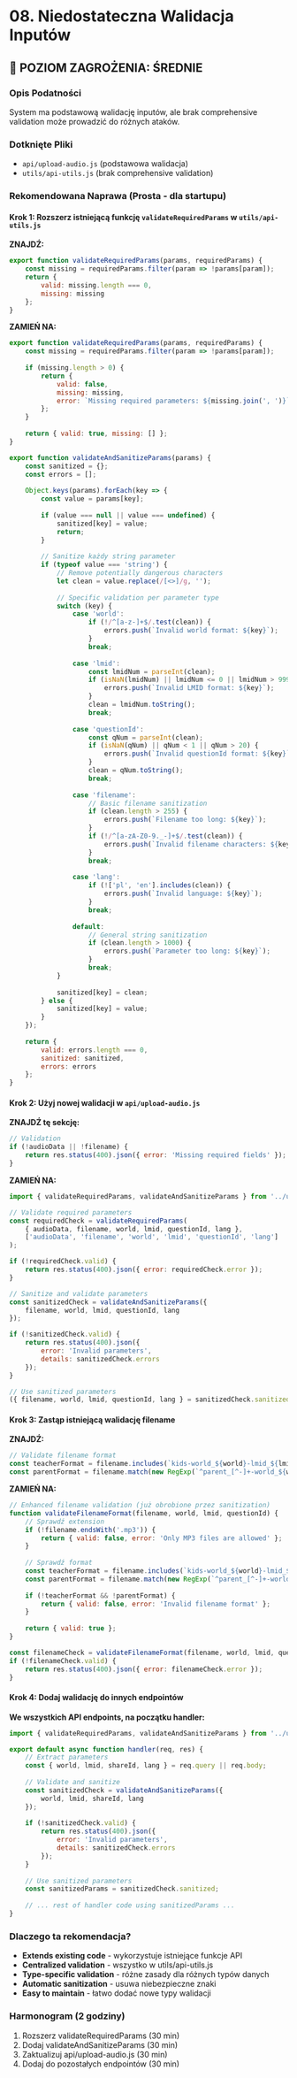# 08. Niedostateczna Walidacja Inputów

## 🔶 POZIOM ZAGROŻENIA: ŚREDNIE

### Opis Podatności
System ma podstawową walidację inputów, ale brak comprehensive validation może prowadzić do różnych ataków.

### Dotknięte Pliki
- `api/upload-audio.js` (podstawowa walidacja)
- `utils/api-utils.js` (brak comprehensive validation)

### Rekomendowana Naprawa (Prosta - dla startupu)

#### Krok 1: Rozszerz istniejącą funkcję `validateRequiredParams` w `utils/api-utils.js`

**ZNAJDŹ:**
```javascript
export function validateRequiredParams(params, requiredParams) {
    const missing = requiredParams.filter(param => !params[param]);
    return {
        valid: missing.length === 0,
        missing: missing
    };
}
```

**ZAMIEŃ NA:**
```javascript
export function validateRequiredParams(params, requiredParams) {
    const missing = requiredParams.filter(param => !params[param]);
    
    if (missing.length > 0) {
        return {
            valid: false,
            missing: missing,
            error: `Missing required parameters: ${missing.join(', ')}`
        };
    }
    
    return { valid: true, missing: [] };
}

export function validateAndSanitizeParams(params) {
    const sanitized = {};
    const errors = [];
    
    Object.keys(params).forEach(key => {
        const value = params[key];
        
        if (value === null || value === undefined) {
            sanitized[key] = value;
            return;
        }
        
        // Sanitize każdy string parameter
        if (typeof value === 'string') {
            // Remove potentially dangerous characters
            let clean = value.replace(/[<>]/g, '');
            
            // Specific validation per parameter type
            switch (key) {
                case 'world':
                    if (!/^[a-z-]+$/.test(clean)) {
                        errors.push(`Invalid world format: ${key}`);
                    }
                    break;
                    
                case 'lmid':
                    const lmidNum = parseInt(clean);
                    if (isNaN(lmidNum) || lmidNum <= 0 || lmidNum > 999999) {
                        errors.push(`Invalid LMID format: ${key}`);
                    }
                    clean = lmidNum.toString();
                    break;
                    
                case 'questionId':
                    const qNum = parseInt(clean);
                    if (isNaN(qNum) || qNum < 1 || qNum > 20) {
                        errors.push(`Invalid questionId format: ${key}`);
                    }
                    clean = qNum.toString();
                    break;
                    
                case 'filename':
                    // Basic filename sanitization
                    if (clean.length > 255) {
                        errors.push(`Filename too long: ${key}`);
                    }
                    if (!/^[a-zA-Z0-9._-]+$/.test(clean)) {
                        errors.push(`Invalid filename characters: ${key}`);
                    }
                    break;
                    
                case 'lang':
                    if (!['pl', 'en'].includes(clean)) {
                        errors.push(`Invalid language: ${key}`);
                    }
                    break;
                    
                default:
                    // General string sanitization
                    if (clean.length > 1000) {
                        errors.push(`Parameter too long: ${key}`);
                    }
                    break;
            }
            
            sanitized[key] = clean;
        } else {
            sanitized[key] = value;
        }
    });
    
    return {
        valid: errors.length === 0,
        sanitized: sanitized,
        errors: errors
    };
}
```

#### Krok 2: Użyj nowej walidacji w `api/upload-audio.js`

**ZNAJDŹ tę sekcję:**
```javascript
// Validation
if (!audioData || !filename) {
    return res.status(400).json({ error: 'Missing required fields' });
}
```

**ZAMIEŃ NA:**
```javascript
import { validateRequiredParams, validateAndSanitizeParams } from '../utils/api-utils.js';

// Validate required parameters
const requiredCheck = validateRequiredParams(
    { audioData, filename, world, lmid, questionId, lang },
    ['audioData', 'filename', 'world', 'lmid', 'questionId', 'lang']
);

if (!requiredCheck.valid) {
    return res.status(400).json({ error: requiredCheck.error });
}

// Sanitize and validate parameters
const sanitizedCheck = validateAndSanitizeParams({
    filename, world, lmid, questionId, lang
});

if (!sanitizedCheck.valid) {
    return res.status(400).json({ 
        error: 'Invalid parameters', 
        details: sanitizedCheck.errors 
    });
}

// Use sanitized parameters
({ filename, world, lmid, questionId, lang } = sanitizedCheck.sanitized);
```

#### Krok 3: Zastąp istniejącą walidację filename

**ZNAJDŹ:**
```javascript
// Validate filename format
const teacherFormat = filename.includes(`kids-world_${world}-lmid_${lmid}`);
const parentFormat = filename.match(new RegExp(`^parent_[^-]+-world_${world}`));
```

**ZAMIEŃ NA:**
```javascript
// Enhanced filename validation (już obrobione przez sanitization)
function validateFilenameFormat(filename, world, lmid, questionId) {
    // Sprawdź extension
    if (!filename.endsWith('.mp3')) {
        return { valid: false, error: 'Only MP3 files are allowed' };
    }
    
    // Sprawdź format
    const teacherFormat = filename.includes(`kids-world_${world}-lmid_${lmid}`);
    const parentFormat = filename.match(new RegExp(`^parent_[^-]+-world_${world}`));
    
    if (!teacherFormat && !parentFormat) {
        return { valid: false, error: 'Invalid filename format' };
    }
    
    return { valid: true };
}

const filenameCheck = validateFilenameFormat(filename, world, lmid, questionId);
if (!filenameCheck.valid) {
    return res.status(400).json({ error: filenameCheck.error });
}
```

#### Krok 4: Dodaj walidację do innych endpointów

**We wszystkich API endpoints, na początku handler:**
```javascript
import { validateRequiredParams, validateAndSanitizeParams } from '../utils/api-utils.js';

export default async function handler(req, res) {
    // Extract parameters
    const { world, lmid, shareId, lang } = req.query || req.body;
    
    // Validate and sanitize
    const sanitizedCheck = validateAndSanitizeParams({
        world, lmid, shareId, lang
    });
    
    if (!sanitizedCheck.valid) {
        return res.status(400).json({ 
            error: 'Invalid parameters', 
            details: sanitizedCheck.errors 
        });
    }
    
    // Use sanitized parameters
    const sanitizedParams = sanitizedCheck.sanitized;
    
    // ... rest of handler code using sanitizedParams ...
}
```

### Dlaczego ta rekomendacja?
- **Extends existing code** - wykorzystuje istniejące funkcje API
- **Centralized validation** - wszystko w utils/api-utils.js
- **Type-specific validation** - różne zasady dla różnych typów danych
- **Automatic sanitization** - usuwa niebezpieczne znaki
- **Easy to maintain** - łatwo dodać nowe typy walidacji

### Harmonogram (2 godziny)
1. Rozszerz validateRequiredParams (30 min)
2. Dodaj validateAndSanitizeParams (30 min)
3. Zaktualizuj api/upload-audio.js (30 min)
4. Dodaj do pozostałych endpointów (30 min) 